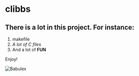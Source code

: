 # clibbs
## There is a lot in this project. For instance:

1. makefile
2. *A lot of C files*
3. And a lot of **FUN**

Enjoy!

![Babulex](https://img1.goodfon.ru/original/1600x1200/3/e7/kotenok-kogotki-pushistyy-trava.jpg)

